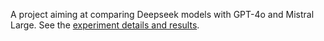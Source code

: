 A project aiming at comparing Deepseek models with GPT-4o and Mistral Large.
See the [experiment details and results](https://github.com/recitalAI/ragtime/blob/main/projects/deepseek/docs/expe.md).
